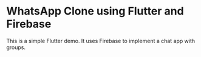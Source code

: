 # WhatsApp Clone using Flutter and Firebase

This is a simple Flutter demo. It uses Firebase to implement a chat app with groups.
